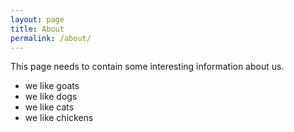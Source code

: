 ```yaml
---
layout: page
title: About
permalink: /about/
---
```


This page needs to contain some interesting information about us.

* we like goats
* we like dogs
* we like cats
* we like chickens
